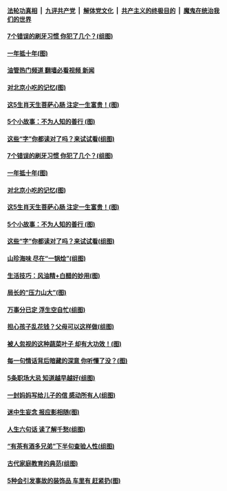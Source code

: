 ####  [法轮功真相](../../../../basic/blob/master/README.md?t=05172301) &nbsp;|&nbsp; [九评共产党](../../../../9ping.md/blob/master/README.md?t=05172301) &nbsp;|&nbsp; [解体党文化](../../../../jtdwh.md/blob/master/README.md?t=05172301)  &nbsp;|&nbsp; [共产主义的终极目的](../../../../gczydzjmd.md/blob/master/README.md?t=05172301) &nbsp;|&nbsp; [魔鬼在统治我们的世界](../../../../mgztzwmdsj.md/blob/master/README.md?t=05172301) 

#### [7个错误的刷牙习惯 你犯了几个？(组图)](../pages/p8/1006545.md?t=05172301) 

#### [一年抵十年(图)](../pages/p8/1006242.md?t=05172301) 

#### [油管热门频道 翻墙必看视频 新闻](http://45.76.130.85:81/youtube.html?05172301)

#### [对北京小吃的记忆(图)](../pages/p8/1005332.md?t=05172301) 

#### [这5生肖天生菩萨心肠 注定一生富贵！(图)](../pages/p8/1006477.md?t=05172301) 

#### [5个小故事：不为人知的善行 (图)](../pages/p8/1006252.md?t=05172301) 

#### [这些“字”你都读对了吗？来试试看(组图)](../pages/p8/1006481.md?t=05172301) 

#### [7个错误的刷牙习惯 你犯了几个？(组图)](../pages/p8/1006545.md?t=05172301) 

#### [一年抵十年(图)](../pages/p8/1006242.md?t=05172301) 

#### [对北京小吃的记忆(图)](../pages/p8/1005332.md?t=05172301) 

#### [这5生肖天生菩萨心肠 注定一生富贵！(图)](../pages/p8/1006477.md?t=05172301) 

#### [5个小故事：不为人知的善行 (图)](../pages/p8/1006252.md?t=05172301) 

#### [这些“字”你都读对了吗？来试试看(组图)](../pages/p8/1006481.md?t=05172301) 

#### [山珍海味 尽在“一锅烩”(组图)](../pages/p8/1006274.md?t=05172301) 

#### [生活技巧：风油精+白醋的妙用(图)](../pages/p8/1006250.md?t=05172301) 

#### [局长的“压力山大”(图)](../pages/p8/1005817.md?t=05172301) 

#### [万事分已定 浮生空自忙(组图)](../pages/p8/1006380.md?t=05172301) 

#### [担心孩子乱花钱？父母可以这样做(组图)](../pages/p8/1006388.md?t=05172301) 

#### [被人忽视的这种蔬菜叶子 却有大功效！(图)](../pages/p8/992259.md?t=05172301) 

#### [每一句情话背后暗藏的深意 你听懂了没？(图)](../pages/p8/1006167.md?t=05172301) 

#### [5条职场大忌 知道越早越好(组图)](../pages/p8/1005812.md?t=05172301) 

#### [一封妈妈写给儿子的信 感动所有人(组图)](../pages/p8/1005811.md?t=05172301) 

#### [迷中生妄念 报应影相随(图)](../pages/p8/1006255.md?t=05172301) 

#### [人生六句话 读了解千愁(组图)](../pages/p8/1006065.md?t=05172301) 

#### [“有茶有酒多兄弟”下半句查验人性(组图)](../pages/p8/1005247.md?t=05172301) 

#### [古代家庭教育的典范(组图)](../pages/p8/1006092.md?t=05172301) 

#### [5种会引发事故的装饰品 车里有 赶紧扔(图)](../pages/p8/1005804.md?t=05172301) 

<img src='http://gfw-breaker.win/goodnews/indexes/p8.md' width='0px' height='0px'/>
